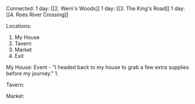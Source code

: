 Connected: 
1 day: [[2. Wern's Woods]] 
1 day: [[3. The King's Road]] 
1 day: [[4. Roes River Crossing]]

Locations:
1. My House
2. Tavern
3. Market
4. Exit

My House:
	Event  - "I headed back to my house to grab a few extra supplies before my journey."
		1. 

Tavern:

Market: